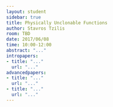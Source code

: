```yaml
---
layout: student
sidebar: true
title: Physically Unclonable Functions
author: Stavros Tzilis
room: TBD
date: 2017/06/08
time: 10:00-12:00
abstract: "..."
intropapers:
- title: "..."
  url: "..."
advancedpapers:
- title: "..."
  url: "..."
- title: "..."
  url: "..."
---
```


